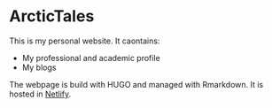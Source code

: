 # ArcticTales

This is my personal website. It caontains:

* My professional and academic profile
* My blogs

The webpage is build with HUGO and managed with Rmarkdown. It is hosted in [Netlify](https://daniel-estevezbarcia.netlify.app/).